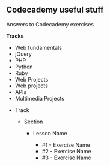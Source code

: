 </head>

<h2>Codecademy useful stuff</h2>

Answers to Codecademy exercises

<strong>Tracks</strong>
<ul>
<li>Web fundamentals</li>
<li>jQuery</li>
<li>PHP</li>
<li>Python</li>
<li>Ruby</li>
<li>Web Projects</li>
<li>Web projects</li>
<li>APIs</li>
<li>Multimedia Projects</li>
</ul>

<div class="tree" id="first">
<ul>
	<li>Track
	<div class="tree">
		<ul>
		<li>Section
		<div class="tree">
			<ul>
				<li>Lesson Name
				<div class="tree">
					<ul>
						<li>#1 - Exercise Name</li>
						<li>#2 - Exercise Name</li>
						<li>#3 - Exercise Name</li>
						</ul>
						</div>
		</li>
		</ul>
		</div>
	</li>
	</ul>
	</div>
</li>
</ul>
</div>
